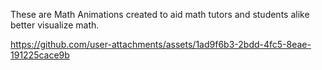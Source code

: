These are Math Animations created to aid math tutors and students alike better visualize math.

https://github.com/user-attachments/assets/1ad9f6b3-2bdd-4fc5-8eae-191225cace9b


